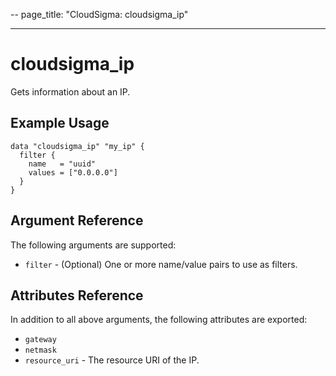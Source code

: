 --
page_title: "CloudSigma: cloudsigma_ip"

---

# cloudsigma_ip

Gets information about an IP.


## Example Usage

```hcl
data "cloudsigma_ip" "my_ip" {
  filter {
    name   = "uuid"
    values = ["0.0.0.0"]
  }
}
```


## Argument Reference

The following arguments are supported:

* `filter` - (Optional) One or more name/value pairs to use as filters.


## Attributes Reference

In addition to all above arguments, the following attributes are exported:

* `gateway`
* `netmask`
* `resource_uri` - The resource URI of the IP.
